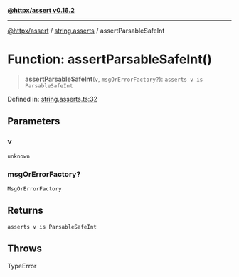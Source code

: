 [**@httpx/assert v0.16.2**](../../README.md)

***

[@httpx/assert](../../README.md) / [string.asserts](../README.md) / assertParsableSafeInt

# Function: assertParsableSafeInt()

> **assertParsableSafeInt**(`v`, `msgOrErrorFactory?`): `asserts v is ParsableSafeInt`

Defined in: [string.asserts.ts:32](https://github.com/belgattitude/httpx/blob/4dae8c09c15139f4a822e2110336093570f143a3/packages/assert/src/string.asserts.ts#L32)

## Parameters

### v

`unknown`

### msgOrErrorFactory?

`MsgOrErrorFactory`

## Returns

`asserts v is ParsableSafeInt`

## Throws

TypeError
